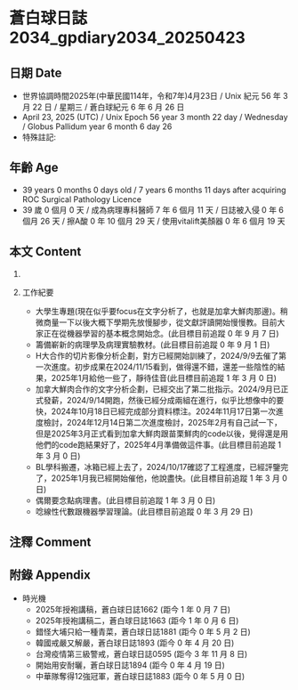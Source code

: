 [_metadata_:encoding]: - "utf-8"
[_metadata_:language]: - "zh-Hant-TW"
[_metadata_:fileformat]: - "markdown"
[_metadata_:MIME_type]: - "text/plain"
[_metadata_:markdown_version]: - "commonmark version 0.30"
[_metadata_:markdown_spec]: - "https://spec.commonmark.org/0.30/"

# 蒼白球日誌2034_gpdiary2034_20250423 #

## 日期 Date ##

* 世界協調時間2025年(中華民國114年，令和7年)4月23日 / Unix 紀元 56 年 3 月 22 日 / 星期三 / 蒼白球紀元 6 年 6 月 26 日
* April 23, 2025 (UTC) / Unix Epoch 56 year 3 month 22 day / Wednesday / Globus Pallidum year 6 month 6 day 26
* 特殊註記:

## 年齡 Age ##

* 39 years 0 months 0 days old / 7 years 6 months 11 days after acquiring ROC Surgical Pathology Licence
* 39 歲 0 個月 0 天 / 成為病理專科醫師 7 年 6 個月 11 天 / 日誌被入侵 0 年 6 個月 26 天 / 擦A酸 0 年 10 個月 29 天 / 使用vitalift美顏器 0 年 6 個月 19 天

## 本文 Content ##

1. 

2. 工作紀要

    - 大學生專題(現在似乎要focus在文字分析了，也就是加拿大鮮肉那邊)。稍微商量一下以後大概下學期先放慢腳步，從文獻評讀開始慢慢教。目前大家正在從機器學習的基本概念開始念。(此目標目前追蹤 0 年 9 月 7 日)
    - 籌備嶄新的病理學及病理實驗教材。(此目標目前追蹤 0 年 9 月 1 日)
    - H大合作的切片影像分析企劃，對方已經開始訓練了，2024/9/9去催了第一次進度。初步成果在2024/11/15看到，做得還不錯，還差一些陰性的結果，2025年1月給他一些了，靜待佳音(此目標目前追蹤 1 年 3 月 0 日)
    - 加拿大鮮肉合作的文字分析企劃，已經交出了第二批指示。2024/9月已正式發薪，2024/9/14開跑，然後已經分成兩組在進行，似乎比想像中的要快，2024年10月18日已經完成部分資料標注。2024年11月17日第一次進度檢討，2024年12月14日第二次進度檢討，2025年2月有自己試一下，但是2025年3月正式看到加拿大鮮肉跟苗栗鮮肉的code以後，覺得還是用他們的code跑結果好了，2025年4月準備做這件事。(此目標目前追蹤 1 年 3 月 0 日)
    - BL學科搬遷，冰箱已經上去了，2024/10/17確認了工程進度，已經評鑒完了，2025年1月我已經開始催他，他說盡快。(此目標目前追蹤 1 年 3 月 0 日)
    - 偶爾要念點病理書。(此目標目前追蹤 1 年 3 月 0 日)
    - 唸線性代數跟機器學習理論。(此目標目前追蹤 0 年 3 月 29 日)

## 注釋 Comment ##


## 附錄 Appendix ##

* 時光機
    - 2025年授袍講稿，蒼白球日誌1662 (距今 1 年 0 月 7 日)
    - 2025年授袍講稿二，蒼白球日誌1663 (距今 1 年 0 月 6 日)
    - 錯怪大埔只給一種青菜，蒼白球日誌1881 (距今 0 年 5 月 2 日)
    - 韓國戒嚴又解嚴，蒼白球日誌1893 (距今 0 年 4 月 20 日)
    - 台灣疫情第三級警戒，蒼白球日誌0595 (距今 3 年 11 月 8 日)
    - 開始用安耐曬，蒼白球日誌1894 (距今 0 年 4 月 19 日)
    - 中華隊奪得12強冠軍，蒼白球日誌1883 (距今 0 年 5 月 0 日)
